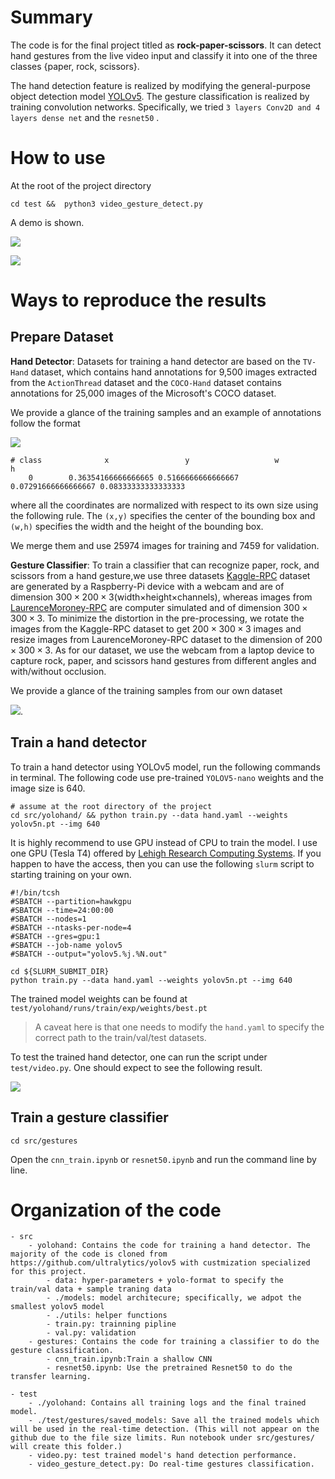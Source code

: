 # Summary

The code is for the final project titled as **rock-paper-scissors**.
It can detect hand gestures from the live video input and classify it into one of the three classes {paper, rock, scissors}.

The hand detection feature is realized by modifying the general-purpose object detection model [YOLOv5](https://github.com/ultralytics/yolov5).
The gesture classification is realized by training convolution networks. Specifically, we tried ```3 layers Conv2D and 4 layers dense net``` and the ```resnet50``` . 

<!-- During the training, since the images for classification are limited,only 2569 images in total, thus we use the ```ImageDataGenerator``` to do the data  augmentation by randomly shifting the image horizontally and vertically, rotating the image by 60 degree and etc. -->

# How to use

<!-- ## Train the model
```src/cnn_train.ipynb``` contain the codes to train the cnn model.
```src/resnet.ipynb``` contain the codes to train the resnet50 model.
All the pretrained models are stored in the ```src/saved_models```. -->

<!-- ## How to use the pretrained model in the real detecting. -->
At the root of the project directory

```
cd test &&  python3 video_gesture_detect.py
```

A demo is shown.

![](demo-imgs/detect0.png)

![](demo-imgs/detect1.png)


<!-- # Ways to improve the model

## Get more images
In the classifier training, we get a really great performance both in the training accuracy and testing accuracy. Both ```resnet``` and ```3 layers cnn``` can get a ```val_accuracy``` above ```95%``` but the performance will be bad in the real-time detecting expecially for the rock detecting. The biggest reason is that the trained images are limited and most images are pictured under a special enviroment(the background is white or green), but in the real world we can rarely use the model in such a speical enviroment. Also, the images contains the images of our hands in our house enviroment. Thus, to improve the model accuracy in the real-time detecting we should get more images under different circumstance. For example, we can get more hands images from various people in 
different skins, height and weight. We can get the image under various angel and brightness.

## Try more models 

Since in the experiment we only try three types of models:```shallow cnn```, ```resnet``` and ```SVM```, there are many other models such as ```VGG19```,```MobileNet``` ```XGBoostClassifier``` to try.  -->

# Ways to reproduce the results


## Prepare Dataset

**Hand Detector**: Datasets for training a hand detector are based on the `TV-Hand` dataset, which  contains hand annotations for 9,500 images extracted from the `ActionThread` dataset and the `COCO-Hand` dataset contains annotations for 25,000 images of the Microsoft's COCO dataset. 

We provide a glance of the training samples and an example of annotations follow the format

![](./demo-imgs/trainsample.png)

```
# class              x                 y                   w                  h
    0        0.36354166666666665 0.5166666666666667 0.07291666666666667 0.08333333333333333
```

where all the coordinates are normalized with respect to its own size using the following rule. The `(x,y)` specifies the center of the bounding box and `(w,h)` specifies the width and the height of the bounding box.
<!-- 
```python
img_w, img_h = input_img.shape
w_scale, h_scale = 1.0/img_w, 1.0/img_h
# center of the bounding box
x_center = (box[0] + box[1])/2.0  
y_center = (box[2] + box[3])/2.0
box_w = box[1] - box[0]  
box_h = box[3] - box[2]  
x = x_center * w_scale
w = box_w * w_scale
y = y_center * h_scale
h = box_h * h_scale
``` -->
We merge them and use 25974 images for training and 7459 for validation.

**Gesture Classifier**: To train a classifier that can recognize paper, rock, and scissors from a hand gesture,we use three datasets [Kaggle-RPC](https://www.kaggle.com/drgfreeman/rockpaperscissors) dataset are generated by a Raspberry-Pi device with a webcam and are of dimension $300\times200\times3$(width$\times$height$\times$channels), whereas images from [LaurenceMoroney-RPC](https://laurencemoroney.com/datasets.html) are computer simulated and of dimension $300\times300\times3$. To minimize the distortion in the pre-processing, we rotate the images from the Kaggle-RPC dataset to get $200\times300\times3$ images and resize images from LaurenceMoroney-RPC dataset to the dimension of $200\times300\times3$. As for our dataset, we use the webcam from a laptop device to capture rock, paper, and scissors hand gestures from different angles and with/without occlusion.


We provide a glance of the training samples from our own dataset 

![](./demo-imgs/src3.png).

## Train a hand detector
To train a hand detector using YOLOv5 model, run the following commands in terminal. The following code use pre-trained `YOLOV5-nano` weights and the image size is 640.

```
# assume at the root directory of the project
cd src/yolohand/ && python train.py --data hand.yaml --weights yolov5n.pt --img 640
```

It is highly recommend to use GPU instead of CPU to train the model. I use one GPU (Tesla T4) offered by [Lehigh Research Computing Systems](https://confluence.cc.lehigh.edu/display/hpc/Hawk). If you happen to have the access, then you can use the following `slurm` script to starting training on your own.

```
#!/bin/tcsh
#SBATCH --partition=hawkgpu
#SBATCH --time=24:00:00
#SBATCH --nodes=1
#SBATCH --ntasks-per-node=4
#SBATCH --gres=gpu:1
#SBATCH --job-name yolov5
#SBATCH --output="yolov5.%j.%N.out"

cd ${SLURM_SUBMIT_DIR}
python train.py --data hand.yaml --weights yolov5n.pt --img 640
```

The trained model weights can be found at `test/yolohand/runs/train/exp/weights/best.pt`

> A caveat here is that one needs to modify the `hand.yaml` to specify the correct path to the train/val/test datasets.

To test the trained hand detector, one can run the script under `test/video.py`. One should expect to see the following result.

![](./demo-imgs/detect.png)

## Train a gesture classifier

```
cd src/gestures 
```
Open the ```cnn_train.ipynb``` or ```resnet50.ipynb``` and run the command line by line.




# Organization of the code

```
- src
    - yolohand: Contains the code for training a hand detector. The majority of the code is cloned from https://github.com/ultralytics/yolov5 with custmization specialized for this project.
        - data: hyper-parameters + yolo-format to specify the train/val data + sample traning data
        - ./models: model architecure; specifically, we adpot the smallest yolov5 model
        - ./utils: helper functions
        - train.py: trainning pipline
        - val.py: validation
    - gestures: Contains the code for training a classifier to do the gesture classification.
        - cnn_train.ipynb:Train a shallow CNN
        - resnet50.ipynb: Use the pretrained Resnet50 to do the transfer learning.

- test
    - ./yolohand: Contains all training logs and the final trained model.
    - ./test/gestures/saved_models: Save all the trained models which will be used in the real-time detection. (This will not appear on the github due to the file size limits. Run notebook under src/gestures/ will create this folder.)
    - video.py: test trained model's hand detection performance.
    - video_gesture_detect.py: Do real-time gestures classification.        
```